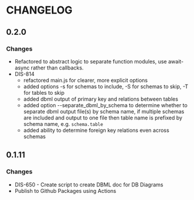 # CHANGELOG

## 0.2.0

### Changes

- Refactored to abstract logic to separate function modules, use await-async rather than callbacks.
- DIS-814
  - refactored main.js for clearer, more explicit options
  - added options -s for schemas to include, -S for schemas to skip, -T for tables to skip
  - added dbml output of primary key and relations between tables
  - added option --separate_dbml_by_schema to determine whether to separate dbml output file(s) by schema name,
    if multiple schemas are included and output to one file then table name is prefixed by schema name, e.g. `schema.table`
  - added ability to determine foreign key relations even across schemas

## 0.1.11

### Changes

- DIS-650 - Create script to create DBML doc for DB Diagrams
- Publish to Github Packages using Actions